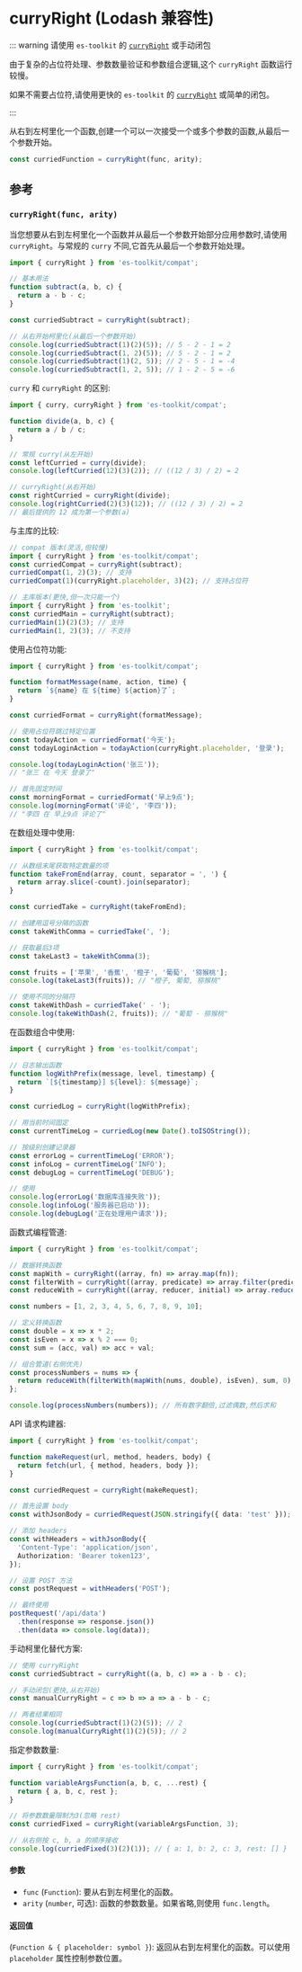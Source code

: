 # curryRight (Lodash 兼容性)

::: warning 请使用 `es-toolkit` 的 [`curryRight`](../../function/curryRight.md) 或手动闭包

由于复杂的占位符处理、参数数量验证和参数组合逻辑,这个 `curryRight` 函数运行较慢。

如果不需要占位符,请使用更快的 `es-toolkit` 的 [`curryRight`](../../function/curryRight.md) 或简单的闭包。

:::

从右到左柯里化一个函数,创建一个可以一次接受一个或多个参数的函数,从最后一个参数开始。

```typescript
const curriedFunction = curryRight(func, arity);
```

## 参考

### `curryRight(func, arity)`

当您想要从右到左柯里化一个函数并从最后一个参数开始部分应用参数时,请使用 `curryRight`。与常规的 `curry` 不同,它首先从最后一个参数开始处理。

```typescript
import { curryRight } from 'es-toolkit/compat';

// 基本用法
function subtract(a, b, c) {
  return a - b - c;
}

const curriedSubtract = curryRight(subtract);

// 从右开始柯里化(从最后一个参数开始)
console.log(curriedSubtract(1)(2)(5)); // 5 - 2 - 1 = 2
console.log(curriedSubtract(1, 2)(5)); // 5 - 2 - 1 = 2
console.log(curriedSubtract(1)(2, 5)); // 2 - 5 - 1 = -4
console.log(curriedSubtract(1, 2, 5)); // 1 - 2 - 5 = -6
```

`curry` 和 `curryRight` 的区别:

```typescript
import { curry, curryRight } from 'es-toolkit/compat';

function divide(a, b, c) {
  return a / b / c;
}

// 常规 curry(从左开始)
const leftCurried = curry(divide);
console.log(leftCurried(12)(3)(2)); // ((12 / 3) / 2) = 2

// curryRight(从右开始)
const rightCurried = curryRight(divide);
console.log(rightCurried(2)(3)(12)); // ((12 / 3) / 2) = 2
// 最后提供的 12 成为第一个参数(a)
```

与主库的比较:

```typescript
// compat 版本(灵活,但较慢)
import { curryRight } from 'es-toolkit/compat';
const curriedCompat = curryRight(subtract);
curriedCompat(1, 2)(3); // 支持
curriedCompat(1)(curryRight.placeholder, 3)(2); // 支持占位符

// 主库版本(更快,但一次只能一个)
import { curryRight } from 'es-toolkit';
const curriedMain = curryRight(subtract);
curriedMain(1)(2)(3); // 支持
curriedMain(1, 2)(3); // 不支持
```

使用占位符功能:

```typescript
import { curryRight } from 'es-toolkit/compat';

function formatMessage(name, action, time) {
  return `${name} 在 ${time} ${action}了`;
}

const curriedFormat = curryRight(formatMessage);

// 使用占位符跳过特定位置
const todayAction = curriedFormat('今天');
const todayLoginAction = todayAction(curryRight.placeholder, '登录');

console.log(todayLoginAction('张三'));
// "张三 在 今天 登录了"

// 首先固定时间
const morningFormat = curriedFormat('早上9点');
console.log(morningFormat('评论', '李四'));
// "李四 在 早上9点 评论了"
```

在数组处理中使用:

```typescript
import { curryRight } from 'es-toolkit/compat';

// 从数组末尾获取特定数量的项
function takeFromEnd(array, count, separator = ', ') {
  return array.slice(-count).join(separator);
}

const curriedTake = curryRight(takeFromEnd);

// 创建用逗号分隔的函数
const takeWithComma = curriedTake(', ');

// 获取最后3项
const takeLast3 = takeWithComma(3);

const fruits = ['苹果', '香蕉', '橙子', '葡萄', '猕猴桃'];
console.log(takeLast3(fruits)); // "橙子, 葡萄, 猕猴桃"

// 使用不同的分隔符
const takeWithDash = curriedTake(' - ');
console.log(takeWithDash(2, fruits)); // "葡萄 - 猕猴桃"
```

在函数组合中使用:

```typescript
import { curryRight } from 'es-toolkit/compat';

// 日志输出函数
function logWithPrefix(message, level, timestamp) {
  return `[${timestamp}] ${level}: ${message}`;
}

const curriedLog = curryRight(logWithPrefix);

// 用当前时间固定
const currentTimeLog = curriedLog(new Date().toISOString());

// 按级别创建记录器
const errorLog = currentTimeLog('ERROR');
const infoLog = currentTimeLog('INFO');
const debugLog = currentTimeLog('DEBUG');

// 使用
console.log(errorLog('数据库连接失败'));
console.log(infoLog('服务器已启动'));
console.log(debugLog('正在处理用户请求'));
```

函数式编程管道:

```typescript
import { curryRight } from 'es-toolkit/compat';

// 数据转换函数
const mapWith = curryRight((array, fn) => array.map(fn));
const filterWith = curryRight((array, predicate) => array.filter(predicate));
const reduceWith = curryRight((array, reducer, initial) => array.reduce(reducer, initial));

const numbers = [1, 2, 3, 4, 5, 6, 7, 8, 9, 10];

// 定义转换函数
const double = x => x * 2;
const isEven = x => x % 2 === 0;
const sum = (acc, val) => acc + val;

// 组合管道(右侧优先)
const processNumbers = nums => {
  return reduceWith(filterWith(mapWith(nums, double), isEven), sum, 0);
};

console.log(processNumbers(numbers)); // 所有数字翻倍,过滤偶数,然后求和
```

API 请求构建器:

```typescript
import { curryRight } from 'es-toolkit/compat';

function makeRequest(url, method, headers, body) {
  return fetch(url, { method, headers, body });
}

const curriedRequest = curryRight(makeRequest);

// 首先设置 body
const withJsonBody = curriedRequest(JSON.stringify({ data: 'test' }));

// 添加 headers
const withHeaders = withJsonBody({
  'Content-Type': 'application/json',
  Authorization: 'Bearer token123',
});

// 设置 POST 方法
const postRequest = withHeaders('POST');

// 最终使用
postRequest('/api/data')
  .then(response => response.json())
  .then(data => console.log(data));
```

手动柯里化替代方案:

```typescript
// 使用 curryRight
const curriedSubtract = curryRight((a, b, c) => a - b - c);

// 手动闭包(更快,从右开始)
const manualCurryRight = c => b => a => a - b - c;

// 两者结果相同
console.log(curriedSubtract(1)(2)(5)); // 2
console.log(manualCurryRight(1)(2)(5)); // 2
```

指定参数数量:

```typescript
import { curryRight } from 'es-toolkit/compat';

function variableArgsFunction(a, b, c, ...rest) {
  return { a, b, c, rest };
}

// 将参数数量限制为3(忽略 rest)
const curriedFixed = curryRight(variableArgsFunction, 3);

// 从右侧按 c, b, a 的顺序接收
console.log(curriedFixed(3)(2)(1)); // { a: 1, b: 2, c: 3, rest: [] }
```

#### 参数

- `func` (`Function`): 要从右到左柯里化的函数。
- `arity` (`number`, 可选): 函数的参数数量。如果省略,则使用 `func.length`。

#### 返回值

(`Function & { placeholder: symbol }`): 返回从右到左柯里化的函数。可以使用 `placeholder` 属性控制参数位置。
